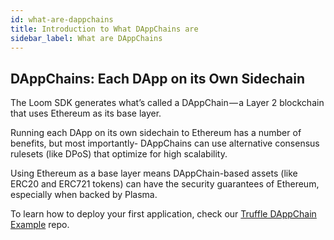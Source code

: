 ```yaml
---
id: what-are-dappchains
title: Introduction to What DAppChains are
sidebar_label: What are DAppChains
---
```


## DAppChains: Each DApp on its Own Sidechain

The Loom SDK generates what’s called a DAppChain — a Layer 2 blockchain that uses Ethereum as its base layer.

Running each DApp on its own sidechain to Ethereum has a number of benefits, but most importantly- DAppChains can use alternative consensus rulesets (like DPoS) that optimize for high scalability.

Using Ethereum as a base layer means DAppChain-based assets (like ERC20 and ERC721 tokens) can have the security guarantees of Ethereum, especially when backed by Plasma.

To learn how to deploy your first application, check our [Truffle DAppChain Example](https://github.com/loomnetwork/truffle-dappchain-example) repo.